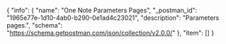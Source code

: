 {
  "info": {
    "name": "One Note Parameters Pages",
    "_postman_id": "1965e77e-1d10-4ab0-b290-0e1ad4c23021",
    "description": "Parameters pages.",
    "schema": "https://schema.getpostman.com/json/collection/v2.0.0/"
  },
  "item": []
}